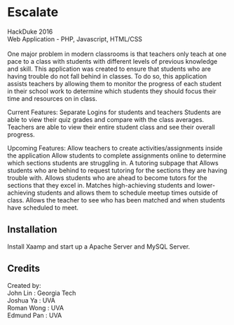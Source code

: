 # Escalate

HackDuke 2016 </br >
Web Application - PHP, Javascript, HTML/CSS </br>
</br>
One major problem in modern classrooms is that teachers only teach at one pace to a class with students with different levels of previous knowledge and skill. This application was created to ensure that students who are having trouble do not fall behind in classes. To do so, this application assists teachers by allowing them to monitor the progress of each student in their school work to determine which students they should focus their time and resources on in class.

Current Features:
Separate Logins for students and teachers
Students are able to view their quiz grades and compare with the class averages.
Teachers are able to view their entire student class and see their overall progress.

Upcoming Features:
Allow teachers to create activities/assignments inside the application 
Allow students to complete assignments online to determine which sections students are struggling in.
A tutoring subpage that
  Allows students who are behind to request tutoring for the sections they are having trouble with.
  Allows students who are ahead to become tutors for the sections that they excel in.
  Matches high-achieving students and lower-achieving students and allows them to schedule meetup times outside of class.
  Allows the teacher to see who has been matched and when students have scheduled to meet.

## Installation

Install Xaamp and start up a Apache Server and MySQL Server.

## Credits

Created by: </br>
John Lin : Georgia Tech  </br >
Joshua Ya : UVA </br>
Roman Wong : UVA </br>
Edmund Pan : UVA </br>



